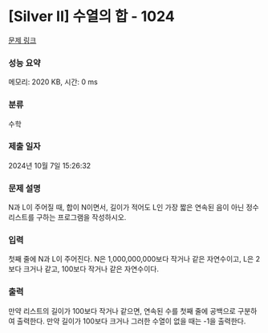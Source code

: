 # [Silver II] 수열의 합 - 1024 

[문제 링크](https://www.acmicpc.net/problem/1024) 

### 성능 요약

메모리: 2020 KB, 시간: 0 ms

### 분류

수학

### 제출 일자

2024년 10월 7일 15:26:32

### 문제 설명

<p>N과 L이 주어질 때, 합이 N이면서, 길이가 적어도 L인 가장 짧은 연속된 음이 아닌 정수 리스트를 구하는 프로그램을 작성하시오.</p>

### 입력 

 <p>첫째 줄에 N과 L이 주어진다. N은 1,000,000,000보다 작거나 같은 자연수이고, L은 2보다 크거나 같고, 100보다 작거나 같은 자연수이다.</p>

### 출력 

 <p>만약 리스트의 길이가 100보다 작거나 같으면, 연속된 수를 첫째 줄에 공백으로 구분하여 출력한다. 만약 길이가 100보다 크거나 그러한 수열이 없을 때는 -1을 출력한다.</p>

